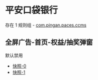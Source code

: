 # 平安口袋银行

存在 1 规则组 - [com.pingan.paces.ccms](/src/apps/com.pingan.paces.ccms.ts)

## 全屏广告-首页-权益/抽奖弹窗

默认禁用

- [快照-0](https://i.gkd.li/i/14107110)
- [快照-1](https://i.gkd.li/i/14107111)
